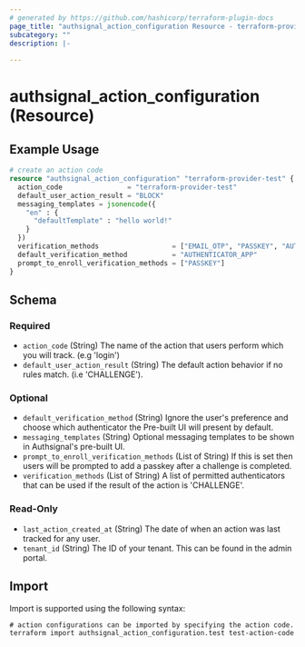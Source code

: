 ```yaml
---
# generated by https://github.com/hashicorp/terraform-plugin-docs
page_title: "authsignal_action_configuration Resource - terraform-provider-authsignal"
subcategory: ""
description: |-
  
---
```


# authsignal_action_configuration (Resource)



## Example Usage

```terraform
# create an action code
resource "authsignal_action_configuration" "terraform-provider-test" {
  action_code                = "terraform-provider-test"
  default_user_action_result = "BLOCK"
  messaging_templates = jsonencode({
    "en" : {
      "defaultTemplate" : "hello world!"
    }
  })
  verification_methods                  = ["EMAIL_OTP", "PASSKEY", "AUTHENTICATOR_APP"]
  default_verification_method           = "AUTHENTICATOR_APP"
  prompt_to_enroll_verification_methods = ["PASSKEY"]
}
```

<!-- schema generated by tfplugindocs -->
## Schema

### Required

- `action_code` (String) The name of the action that users perform which you will track. (e.g 'login')
- `default_user_action_result` (String) The default action behavior if no rules match. (i.e 'CHALLENGE').

### Optional

- `default_verification_method` (String) Ignore the user's preference and choose which authenticator the Pre-built UI will present by default.
- `messaging_templates` (String) Optional messaging templates to be shown in Authsignal's pre-built UI.
- `prompt_to_enroll_verification_methods` (List of String) If this is set then users will be prompted to add a passkey after a challenge is completed.
- `verification_methods` (List of String) A list of permitted authenticators that can be used if the result of the action is 'CHALLENGE'.

### Read-Only

- `last_action_created_at` (String) The date of when an action was last tracked for any user.
- `tenant_id` (String) The ID of your tenant. This can be found in the admin portal.

## Import

Import is supported using the following syntax:

```shell
# action configurations can be imported by specifying the action code.
terraform import authsignal_action_configuration.test test-action-code
```
